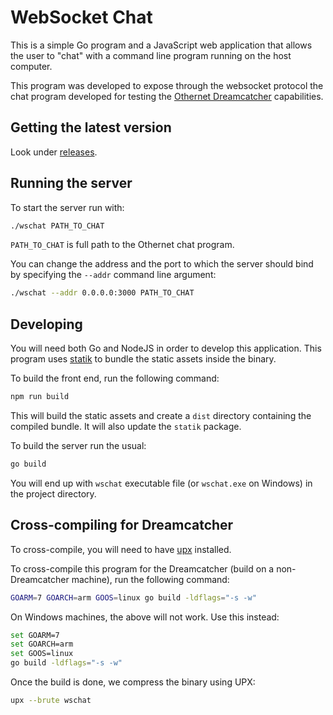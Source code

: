 # WebSocket Chat

This is a simple Go program and a JavaScript web application that allows the
user to "chat" with a command line program running on the host computer.

This program was developed to expose through the websocket protocol the chat
program developed for testing the [Othernet Dreamcatcher](https://othernet.is/products/dreamcatcher-3-0) 
capabilities.

## Getting the latest version

Look under [releases](https://github.com/foxbunny/wschat/releases).

## Running the server

To start the server run with:

```bash
./wschat PATH_TO_CHAT
```

`PATH_TO_CHAT` is full path to the Othernet chat program.

You can change the address and the port to which the server should bind by
specifying the `--addr` command line argument:

```bash
./wschat --addr 0.0.0.0:3000 PATH_TO_CHAT
```

## Developing

You will need both Go and NodeJS in order to develop this application. This 
program uses [statik](https://github.com/rakyll/statik) to bundle the static
assets inside the binary.

To build the front end, run the following command:

```bash
npm run build
```

This will build the static assets and create a `dist` directory containing
the compiled bundle. It will also update the `statik` package.

To build the server run the usual:

```bash
go build
```

You will end up with `wschat` executable file (or `wschat.exe` on Windows) in
the project directory.

## Cross-compiling for Dreamcatcher

To cross-compile, you will need to have [upx](https://upx.github.io) installed.

To cross-compile this program for the Dreamcatcher (build on a non-Dreamcatcher 
machine), run the following command:

```bash
GOARM=7 GOARCH=arm GOOS=linux go build -ldflags="-s -w"
```

On Windows machines, the above will not work. Use this instead:

```bash
set GOARM=7 
set GOARCH=arm 
set GOOS=linux 
go build -ldflags="-s -w"
```

Once the build is done, we compress the binary using UPX:

```bash
upx --brute wschat
```

